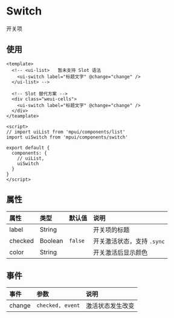 Switch
===

开关项

## 使用

```vue
<template>
  <!-- <ui-list>   暂未支持 Slot 语法
    <ui-switch label="标题文字" @change="change" />
  </ui-list> -->
  
  <!-- Slot 替代方案 -->
  <div class="weui-cells">
    <ui-switch label="标题文字" @change="change" />
  </div>
</teamplate>

<script>
// import uiList from 'mpui/components/list'
import uiSwitch from 'mpui/components/switch'

export default {
  components: {
    // uiList,
    uiSwitch
  }
}
</script>
```

## 属性

| 属性 | 类型 | 默认值 | 说明 |
| :-- | :-- | :-- | :-- |
| label | String |   | 开关项的标题 |
| checked | Boolean | `false` | 开关激活状态，支持 `.sync` |
| color | String |   | 开关激活后显示颜色 |

## 事件

| 事件 | 参数 | 说明 |
| :-- | :-- | :-- |
| change | `checked, event` | 激活状态发生改变 |
